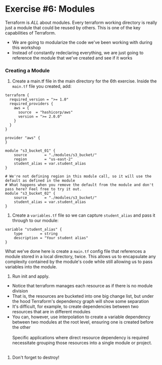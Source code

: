 # Exercise #6: Modules

Terraform is *ALL* about modules.  Every terraform working directory is really just a module that could be reused by others. This is one of the key capabilities of Terraform.

* We are going to modularize the code we've been working with during this workshop
* Instead of constantly redeclaring everything, we are just going to reference the module that we've created and see if it works

### Creating a Module

1. Create a main.tf file in the main directory for the 6th exercise.  Inside the `main.tf` file you created, add:

 ```hcl
 terraform {
   required_version = ">= 1.0"
   required_providers {
     aws = {
       source  = "hashicorp/aws"
       version = ">= 2.0.0"
     }
   }
 }

 provider "aws" {
 }

 module "s3_bucket_01" {
     source        = "./modules/s3_bucket/"
     region        = "us-east-2"
     student_alias = var.student_alias
}

 # We're not defining region in this module call, so it will use the default as defined in the module
 # What happens when you remove the default from the module and don't pass here? Feel free to try it out.
 module "s3_bucket_02" {
     source        = "./modules/s3_bucket/"
     student_alias = var.student_alias
 }
 ```

1. Create a `variables.tf` file so we can capture `student_alias` and pass it through to our module:

 ```hcl
 variable "student_alias" {
     type        = string
     description = "Your student alias"
 }
 ```

 What we've done here is create a `main.tf` config file that references a module stored in a local directory, twice.  This allows us to encapsulate any complexity contained by the module's code while still allowing us to pass variables into the module.

1. Run init and apply.

 * Notice that terraform manages each resource as if there is no module division
 * That is, the resources are bucketed into one big change list, but under the hood Terraform's dependency graph will show some separation
 * It's difficult, for example, to create dependencies between two resources that are in different modules
 * You can, however, use interpolation to create a variable dependency between two modules at the root level, ensuring one is created before the other
<br/><br/>
 Specific applications where direct resource dependency is required necessitate grouping those resources
 into a single module or project.
 <br/><br/>
1. Don't forget to destroy!
